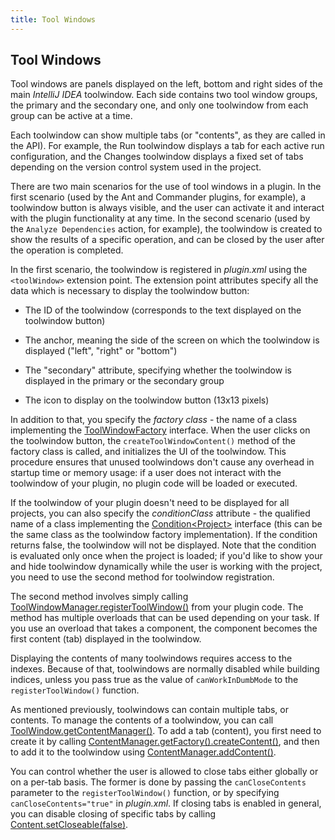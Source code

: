 ```yaml
---
title: Tool Windows
---
```



## Tool Windows

Tool windows are panels displayed on the left, bottom and right sides of the main *IntelliJ IDEA* toolwindow.
Each side contains two tool window groups, the primary and the secondary one, and only one toolwindow from each group can be active at a time.

Each toolwindow can show multiple tabs (or "contents", as they are called in the API).
For example, the Run toolwindow displays a tab for each active run configuration, and the Changes toolwindow displays a fixed set of tabs depending on the version control system used in the project.

There are two main scenarios for the use of tool windows in a plugin.
In the first scenario (used by the Ant and Commander plugins, for example), a toolwindow button is always visible, and the user can activate it and interact with the plugin functionality at any time.
In the second scenario (used by the `Analyze Dependencies` action, for example), the toolwindow is created to show the results of a specific operation, and can be closed by the user after the operation is completed.

In the first scenario, the toolwindow is registered in *plugin.xml* using the `<toolWindow>` extension point.
The extension point attributes specify all the data which is necessary to display the toolwindow button:

*  The ID of the toolwindow (corresponds to the text displayed on the toolwindow button)

*  The anchor, meaning the side of the screen on which the toolwindow is displayed ("left", "right" or "bottom")

*  The "secondary" attribute, specifying whether the toolwindow is displayed in the primary or the secondary group

*  The icon to display on the toolwindow button (13x13 pixels)

In addition to that, you specify the *factory class*  - the name of a class implementing the
[ToolWindowFactory](https://github.com/JetBrains/intellij-community/blob/master/platform/platform-api/src/com/intellij/openapi/wm/ToolWindowFactory.java)
interface.
When the user clicks on the toolwindow button, the `createToolWindowContent()` method of the factory class is called, and initializes the UI of the toolwindow.
This procedure ensures that unused toolwindows don't cause any overhead in startup time or memory usage: if a user does not interact with the toolwindow of your plugin, no plugin code will be loaded or executed.

If the toolwindow of your plugin doesn't need to be displayed for all projects, you can also specify the *conditionClass*  attribute - the qualified name of a class implementing the
[Condition\<Project\>](https://github.com/JetBrains/intellij-community/blob/master/platform/util-rt/src/com/intellij/openapi/util/Condition.java)
interface (this can be the same class as the toolwindow factory implementation).
If the condition returns false, the toolwindow will not be displayed.
Note that the condition is evaluated only once when the project is loaded;
if you'd like to show your and hide toolwindow dynamically while the user is working with the project, you need to use the second method for toolwindow registration.

The second method involves simply calling
[ToolWindowManager.registerToolWindow()](https://github.com/JetBrains/intellij-community/blob/master/platform/platform-api/src/com/intellij/openapi/wm/ToolWindowManager.java)
from your plugin code.
The method has multiple overloads that can be used depending on your task.
If you use an overload that takes a component, the component becomes the first content (tab) displayed in the toolwindow.

Displaying the contents of many toolwindows requires access to the indexes.
Because of that, toolwindows are normally disabled while building indices, unless you pass true as the value of `canWorkInDumbMode` to the `registerToolWindow()` function.

As mentioned previously, toolwindows can contain multiple tabs, or contents.
To manage the contents of a toolwindow, you can call
[ToolWindow.getContentManager()](https://github.com/JetBrains/intellij-community/blob/master/platform/platform-api/src/com/intellij/openapi/wm/ToolWindow.java).
To add a tab (content), you first need to create it by calling
[ContentManager.getFactory().createContent()](https://github.com/JetBrains/intellij-community/blob/master/platform/platform-api/src/com/intellij/ui/content/ContentManager.java),
and then to add it to the toolwindow using
[ContentManager.addContent()](https://github.com/JetBrains/intellij-community/blob/master/platform/platform-api/src/com/intellij/ui/content/ContentManager.java).

You can control whether the user is allowed to close tabs either globally or on a per-tab basis.
The former is done by passing the `canCloseContents` parameter to the `registerToolWindow()` function, or by specifying
`canCloseContents="true"` in *plugin.xml*.
If closing tabs is enabled in general, you can disable closing of specific tabs by calling
[Content.setCloseable(false)](https://github.com/JetBrains/intellij-community/blob/master/platform/platform-api/src/com/intellij/ui/content/Content.java).

